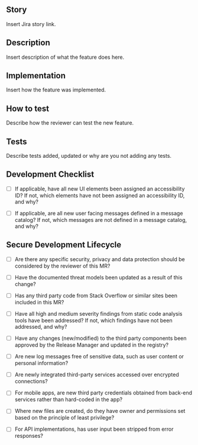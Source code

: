 ## Story
Insert Jira story link.

## Description
Insert description of what the feature does here.

## Implementation
Insert how the feature was implemented.

## How to test
Describe how the reviewer can test the new feature.

## Tests
Describe tests added, updated or why are you not adding any tests.

## Development Checklist

- [ ] If applicable, have all new UI elements been assigned an accessibility ID? If not, which elements have not been assigned an accessibility ID, and why?


- [ ] If applicable, are all new user facing messages defined in a message catalog? If not, which messages are not defined in a message catalog, and why?


## Secure Development Lifecycle

- [ ] Are there any specific security, privacy and data protection should be considered by the reviewer of this MR?


- [ ] Have the documented threat models been updated as a result of this change? 


- [ ] Has any third party code from Stack Overflow or similar sites been included in this MR?


- [ ] Have all high and medium severity findings from static code analysis tools have been addressed?  If not, which findings have not been addressed, and why?


- [ ] Have any changes (new/modified) to the third party components been approved by the Release Manager and updated in the registry?


- [ ] Are new log messages free of sensitive data, such as user content or personal information?


- [ ] Are newly integrated third-party services accessed over encrypted connections?


- [ ] For mobile apps, are new third party credentials obtained from back-end services rather than hard-coded in the app?


- [ ] Where new files are created, do they have owner and permissions set based on the principle of least privilege?


- [ ] For API implementations, has user input been stripped from error responses?
